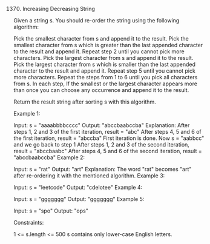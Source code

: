 1370. Increasing Decreasing String

Given a string s. You should re-order the string using the following algorithm:

Pick the smallest character from s and append it to the result.
Pick the smallest character from s which is greater than the last appended character to the result and append it.
Repeat step 2 until you cannot pick more characters.
Pick the largest character from s and append it to the result.
Pick the largest character from s which is smaller than the last appended character to the result and append it.
Repeat step 5 until you cannot pick more characters.
Repeat the steps from 1 to 6 until you pick all characters from s.
In each step, If the smallest or the largest character appears more than once you can choose any occurrence and append it to the result.

Return the result string after sorting s with this algorithm.



Example 1:

Input: s = "aaaabbbbcccc"
Output: "abccbaabccba"
Explanation: After steps 1, 2 and 3 of the first iteration, result = "abc"
After steps 4, 5 and 6 of the first iteration, result = "abccba"
First iteration is done. Now s = "aabbcc" and we go back to step 1
After steps 1, 2 and 3 of the second iteration, result = "abccbaabc"
After steps 4, 5 and 6 of the second iteration, result = "abccbaabccba"
Example 2:

Input: s = "rat"
Output: "art"
Explanation: The word "rat" becomes "art" after re-ordering it with the mentioned algorithm.
Example 3:

Input: s = "leetcode"
Output: "cdelotee"
Example 4:

Input: s = "ggggggg"
Output: "ggggggg"
Example 5:

Input: s = "spo"
Output: "ops"


Constraints:

1 <= s.length <= 500
s contains only lower-case English letters.
